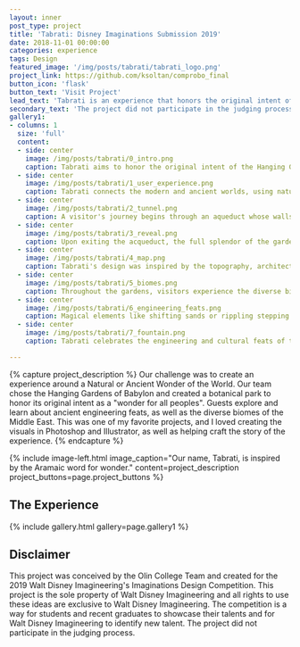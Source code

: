 ```yaml
---
layout: inner
post_type: project
title: 'Tabrati: Disney Imaginations Submission 2019'
date: 2018-11-01 00:00:00
categories: experience
tags: Design
featured_image: '/img/posts/tabrati/tabrati_logo.png'
project_link: https://github.com/ksoltan/comprobo_final
button_icon: 'flask'
button_text: 'Visit Project'
lead_text: 'Tabrati is an experience that honors the original intent of the Hanging Gardens of Babylon - a wonder for all peoples. The park celebrates the feats of ancient civilizations and unifying power of the natural world.'
secondary_text: 'The project did not participate in the judging process.'
gallery1:
- columns: 1
  size: 'full'
  content:
  - side: center
    image: /img/posts/tabrati/0_intro.png
    caption: Tabrati aims to honor the original intent of the Hanging Gardens - being a "wonder for all peoples".
  - side: center
    image: /img/posts/tabrati/1_user_experience.png
    caption: Tabrati connects the modern and ancient worlds, using nature as a facilitator.
  - side: center
    image: /img/posts/tabrati/2_tunnel.png
    caption: A visitor's journey begins through an aqueduct whose walls tell the story of the Hanging Gardens.
  - side: center
    image: /img/posts/tabrati/3_reveal.png
    caption: Upon exiting the acqueduct, the full splendor of the gardens is revealed.
  - side: center
    image: /img/posts/tabrati/4_map.png
    caption: Tabrati's design was inspired by the topography, architecture, and ecology of the Assyrian empire.
  - side: center
    image: /img/posts/tabrati/5_biomes.png
    caption: Throughout the gardens, visitors experience the diverse biomes of the Middle East.
  - side: center
    image: /img/posts/tabrati/6_engineering_feats.png
    caption: Magical elements like shifting sands or rippling stepping stones, combined with brilliant ancient designs, foster a sense of wonder.
  - side: center
    image: /img/posts/tabrati/7_fountain.png
    caption: Tabrati celebrates the engineering and cultural feats of the ancient worlds, as well as the transformative and unifying power of the natural world.

---
```

{% capture project_description %}
Our challenge was to create an experience around a Natural or Ancient Wonder of the World.
Our team chose the Hanging Gardens of Babylon and created a botanical park to honor its original intent as a "wonder for all peoples". Guests explore and learn about ancient engineering feats, as well as the diverse biomes of the Middle East.
This was one of my favorite projects, and I loved creating the visuals in Photoshop and Illustrator, as well as helping craft the story of the experience.
{% endcapture %}

{% include image-left.html image_caption="Our name, Tabrati, is inspired by the Aramaic word for wonder." content=project_description project_buttons=page.project_buttons %}

<h2 class="section-subtitle text-center">The Experience</h2>
{% include gallery.html gallery=page.gallery1 %}

<h2 class="section-subtitle text-center">Disclaimer</h2>
<p class="content text-center">This project was conceived by the Olin College Team and created for the 2019 Walt Disney Imagineering's Imaginations Design Competition. This project is the sole property of Walt Disney Imagineering and all rights to
use these ideas are exclusive to Walt Disney Imagineering. The competition is a way for students and recent graduates to showcase their talents and for Walt Disney Imagineering to identify new talent. The project did not participate in the judging process.</p>
